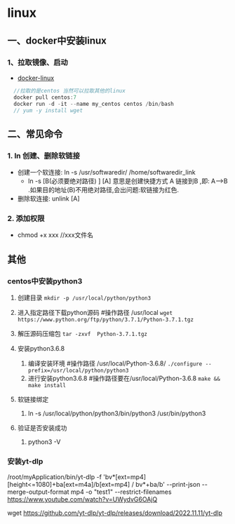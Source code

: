 # linux

## 一、docker中安装linux

### 1、拉取镜像、启动

  - [docker-linux](https://hub.docker.com/search?q=linux&source=verified&operating_system=linux) 

```javascript
  //拉取的是centos 当然可以拉取其他的linux 
  docker pull centos:7
  docker run -d -it --name my_centos centos /bin/bash
  // yum -y install wget 

```

## 二、常见命令

### 1. ln 创建、删除软链接

+ 创建一个软连接: ln -s /usr/softwaredir/ /home/softwaredir_link  
  + ln -s   [B(必须要绝对路径) ]    [A]  意思是创建快捷方式 A 链接到B ,即: A-->B .如果目的地址(B)不用绝对路径,会出问题:软链接为红色.
+ 删除软连接: unlink [A]

### 2. 添加权限

+ chmod +x xxx //xxx文件名

## 其他

### centos中安装python3

1. 创建目录
    `mkdir -p /usr/local/python/python3`

2. 进入指定路径下载python源码 #操作路径 /usr/local
   `wget https://www.python.org/ftp/python/3.7.1/Python-3.7.1.tgz`

3. 解压源码压缩包
   `tar -zxvf  Python-3.7.1.tgz`

4. 安装python3.6.8
   1. 编译安装环境 #操作路径 /usr/local/Python-3.6.8/ `./configure --prefix=/usr/local/python/python3`
   2. 进行安装python3.6.8 #操作路径要在/usr/local/Python-3.6.8  `make && make install`

5. 软链接绑定
   1. ln -s /usr/local/python/python3/bin/python3 /usr/bin/python3

6. 验证是否安装成功
   1. python3 -V

### 安装yt-dlp

 /root/myApplication/bin/yt-dlp -f 'bv*[ext=mp4][height<=1080]+ba[ext=m4a]/b[ext=mp4] / bv*+ba/b' --print-json --merge-output-format mp4 -o "test1" --restrict-filenames  https://www.youtube.com/watch?v=UWydvG6OAjQ
 
 wget https://github.com/yt-dlp/yt-dlp/releases/download/2022.11.11/yt-dlp
